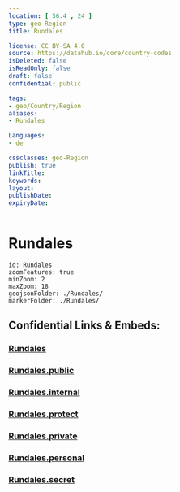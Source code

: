 ```yaml
---
location: [ 56.4 , 24 ] 
type: geo-Region
title: Rundales

license: CC BY-SA 4.0
source: https://datahub.io/core/country-codes
isDeleted: false
isReadOnly: false
draft: false
confidential: public

tags:
- geo/Country/Region
aliases:
- Rundales

Languages:
- de

cssclasses: geo-Region
publish: true
linkTitle: 
keywords: 
layout: 
publishDate: 
expiryDate: 
---
```


# Rundales

```leaflet
id: Rundales
zoomFeatures: true 
minZoom: 2 
maxZoom: 18
geojsonFolder: ./Rundales/
markerFolder: ./Rundales/
```


## Confidential Links & Embeds: 

### [Rundales](/_Standards/Earth/Continent/Europe/Europe~North/Latvia/Counties/Rundales.md) 

### [Rundales.public](/_public/Earth/Continent/Europe/Europe~North/Latvia/Counties/Rundales.public.md) 

### [Rundales.internal](/_internal/Earth/Continent/Europe/Europe~North/Latvia/Counties/Rundales.internal.md) 

### [Rundales.protect](/_protect/Earth/Continent/Europe/Europe~North/Latvia/Counties/Rundales.protect.md) 

### [Rundales.private](/_private/Earth/Continent/Europe/Europe~North/Latvia/Counties/Rundales.private.md) 

### [Rundales.personal](/_personal/Earth/Continent/Europe/Europe~North/Latvia/Counties/Rundales.personal.md) 

### [Rundales.secret](/_secret/Earth/Continent/Europe/Europe~North/Latvia/Counties/Rundales.secret.md)

